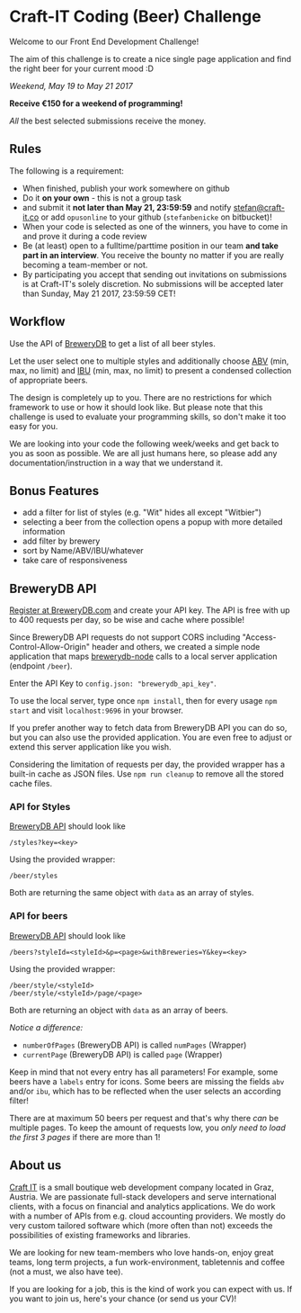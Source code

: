 # Craft-IT Coding (Beer) Challenge

Welcome to our Front End Development Challenge!

The aim of this challenge is to create a nice single page application and find
the right beer for your current mood :D

_Weekend, May 19 to May 21 2017_

__Receive €150 for a weekend of programming!__

_All_ the best selected submissions receive the money.

## Rules
The following is a requirement:

* When finished, publish your work somewhere on github
* Do it __on your own__ - this is not a group task
* and submit it __not later than May 21, 23:59:59__ and notify stefan@craft-it.co or add `opusonline` to your github (`stefanbenicke` on bitbucket)!
* When your code is selected as one of the winners, you have to come in and prove it during a code review
* Be (at least) open to a fulltime/parttime position in our team __and take part in an interview__. You receive the bounty no matter if you are really becoming a team-member or not.
* By participating you accept that sending out invitations on submissions is at Craft-IT's solely discretion. No submissions will be accepted later than Sunday, May 21 2017, 23:59:59 CET!

## Workflow
Use the API of [BreweryDB](http://www.brewerydb.com/developers/docs) to get a
list of all beer styles.

Let the user select one to multiple styles and additionally choose
[ABV](https://en.wikipedia.org/wiki/Alcohol_by_volume) (min, max, no limit) and
[IBU](https://en.wikipedia.org/wiki/Beer_measurement#Bitterness) (min, max, no limit) to
present a condensed collection of appropriate beers.

The design is completely up to you. There are no restrictions for which framework to use
or how it should look like. But please note that this challenge is used to evaluate
your programming skills, so don't make it too easy for you.

We are looking into your code the following week/weeks and get back to you as soon as possible.
We are all just humans here, so please add any documentation/instruction in a way that we understand it.

## Bonus Features
- add a filter for list of styles (e.g. "Wit" hides all except "Witbier")
- selecting a beer from the collection opens a popup with more detailed information
- add filter by brewery
- sort by Name/ABV/IBU/whatever
- take care of responsiveness

## BreweryDB API
[Register at BreweryDB.com](https://www.brewerydb.com/auth/signup) and create your API key.
The API is free with up to 400 requests per day, so be wise and cache where possible!

Since BreweryDB API requests do not support CORS including "Access-Control-Allow-Origin"
header and others, we created a simple node application that maps
[brewerydb-node](https://github.com/ronandi/brewerydb-node) calls to a local server application (endpoint `/beer`).

Enter the API Key to `config.json: "brewerydb_api_key"`.

To use the local server, type once `npm install`, then for every usage `npm start` and visit `localhost:9696` in your browser.

If you prefer another way to fetch data from BreweryDB API you can do so, but you can also use
the provided application. You are even free to adjust or extend this server application like you wish.

Considering the limitation of requests per day, the provided wrapper has a built-in cache as JSON files.
Use `npm run cleanup` to remove all the stored cache files.

### API for Styles
[BreweryDB API](http://www.brewerydb.com/developers/docs-endpoint/style_index) should look like

```
/styles?key=<key>
```

Using the provided wrapper:

```
/beer/styles
```

Both are returning the same object with `data` as an array of styles.

### API for beers
[BreweryDB API](http://www.brewerydb.com/developers/docs-endpoint/beer_index) should look like

```
/beers?styleId=<styleId>&p=<page>&withBreweries=Y&key=<key>
```

Using the provided wrapper:

```
/beer/style/<styleId>
/beer/style/<styleId>/page/<page>
```


Both are returning an object with `data` as an array of beers.

*Notice a difference:*

- `numberOfPages` (BreweryDB API) is called `numPages` (Wrapper)
- `currentPage` (BreweryDB API) is called `page` (Wrapper)

Keep in mind that not every entry has all parameters! For example, some beers have
a `labels` entry for icons. Some beers are missing the fields `abv` and/or `ibu`,
which has to be reflected when the user selects an according filter!

There are at maximum 50 beers per request and that's why there *can* be multiple pages.
To keep the amount of requests low, you *only need to load the first 3 pages* if there are more than 1!

## About us
[Craft IT](http://www.craft-it.co/) is a small boutique web development company
located in Graz, Austria. We are passionate full-stack developers and serve
international clients, with a focus on financial and analytics applications. We
do work with a number of APIs from e.g. cloud accounting providers. We mostly do
very custom tailored software which (more often than not) exceeds the possibilities
of existing frameworks and libraries.

We are looking for new team-members who love hands-on, enjoy great teams, long
term projects, a fun work-environment, tabletennis and coffee (not a must, we also have tee).

If you are looking for a job, this is the kind of work you can expect with us.
If you want to join us, here's your chance (or send us your CV)!
